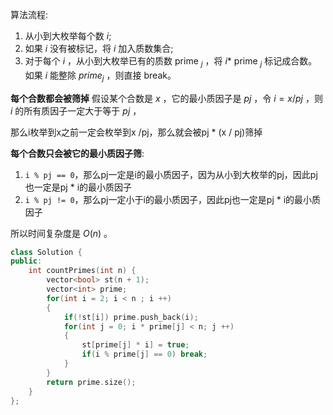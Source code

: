 算法流程:
1. 从小到大枚举每个数 $i$;
2. 如果 $i$ 没有被标记，将 $i$ 加入质数集合;
3. 对于每个 $i$ ，从小到大枚举已有的质数 prime $_j$ ，将 $i *$ prime $_j$ 标记成合数。如果 $i$ 能整除 $p r i m e{ }_j$ ，则直接 break。

**每个合数都会被筛掉**
假设某个合数是 $x$ ，它的最小质因子是 $pj$ ，令 $i=x / pj$ ，则 $i$ 的所有质因子一定大于等于 $pj$ ，

那么i枚举到x之前一定会枚举到x /pj，那么就会被pj * (x / pj)筛掉

**每个合数只会被它的最小质因子筛**:

1. `i % pj == 0`，那么pj一定是i的最小质因子，因为从小到大枚举的pj，因此pj也一定是pj * i的最小质因子
2. `i % pj != 0`，那么pj一定小于i的最小质因子，因此pj也一定是pj * i的最小质因子

所以时间复杂度是 $O(n)$ 。

```c++
class Solution {
public:
    int countPrimes(int n) {
        vector<bool> st(n + 1);
        vector<int> prime;
        for(int i = 2; i < n ; i ++)
        {
            if(!st[i]) prime.push_back(i);
            for(int j = 0; i * prime[j] < n; j ++)
            {
                st[prime[j] * i] = true;
                if(i % prime[j] == 0) break;
            }
        }
        return prime.size();
    }
};
```

